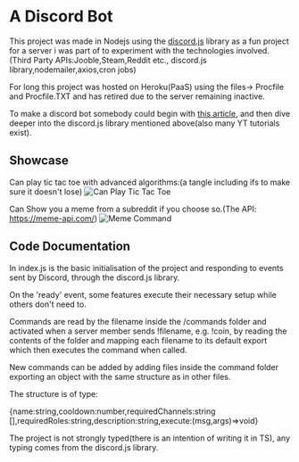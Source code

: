 # A Discord Bot

This project was made in Nodejs using the [discord.js](https://discord.js.org/#/docs/discord.js/main/general/welcome) library as a fun project for a server i was part of to experiment with the technologies involved.(Third Party APIs:Jooble,Steam,Reddit etc., discord.js library,nodemailer,axios,cron jobs)

For long this project was hosted on Heroku(PaaS) using the files-> Procfile and Procfile.TXT and has retired due to the server remaining inactive.

To make a discord bot somebody could begin with [this article](https://www.howtogeek.com/364225/how-to-make-your-own-discord-bot/), and then dive deeper into the discord.js library mentioned above(also many YT tutorials exist).

## Showcase
Can play tic tac toe with advanced algorithms:(a tangle including ifs to make sure it doesn't lose)
![Can Play Tic Tac Toe](https://user-images.githubusercontent.com/69716466/223463177-3d84cae8-c309-45c6-a996-096c3f9f3e1a.png)

Can Show you a meme from a subreddit if you choose so.(The API: https://meme-api.com/)
![Meme Command](https://user-images.githubusercontent.com/69716466/223464721-9a6e1c88-ccb8-4c5d-98e7-fdc90752b770.png)



## Code Documentation

In index.js is the basic initialisation of the project and responding to events sent by Discord, through the discord.js library.

On the 'ready' event, some features execute their necessary setup while others don't need to.

Commands are read by the filename inside the /commands folder and activated when a server member sends !filename, e.g. !coin, by reading the contents of the folder and mapping each filename to its default export which then executes the command when called.

New commands can be added by adding files inside the command folder exporting an object with the same structure as in other files. 

The structure is of type:

{name:string,cooldown:number,requiredChannels:string [],requiredRoles:string,description:string,execute:(msg,args)=>void}

The project is not strongly typed(there is an intention of writing it in TS), any typing comes from the discord.js library.
